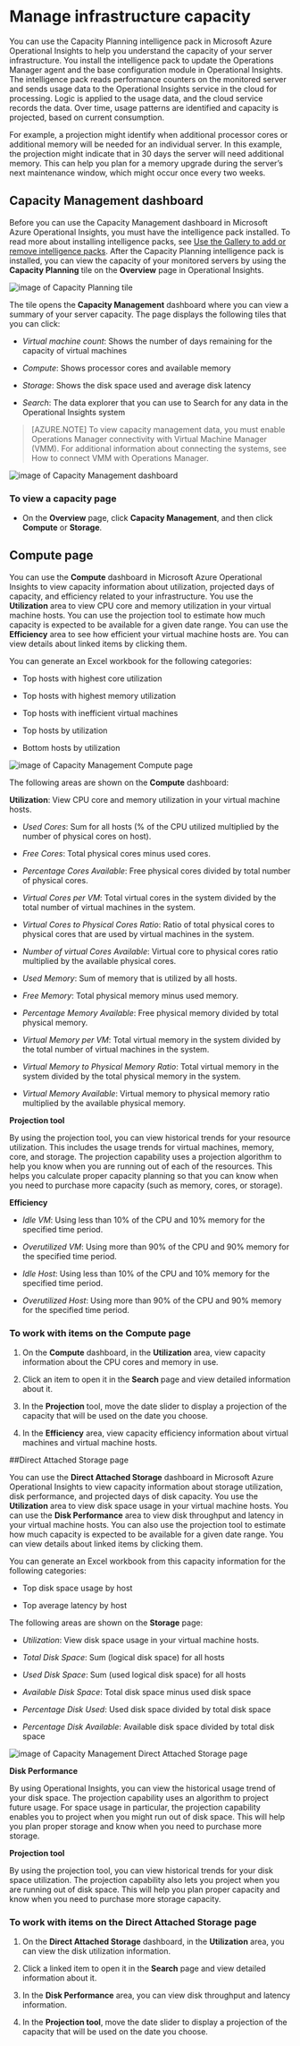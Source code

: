<properties 
   pageTitle="Manage infrastructure capacity"
   description="Learn about using the Capacity Planning intelligence pack in Operational Insights to help you understand the capacity of your server infrastructure"
   services="operational-insights"
   documentationCenter=""
   authors="bandersmsft"
   manager="jwhit"
   editor="tysonn" />
<tags 
   ms.service="operational-insights"
   ms.devlang="na"
   ms.topic="article"
   ms.tgt_pltfrm="na"
   ms.workload="na"
   ms.date="03/20/2015"
   ms.author="banders" />

# Manage infrastructure capacity

You can use the Capacity Planning intelligence pack in Microsoft Azure Operational Insights to help you understand the capacity of your server infrastructure. You install the intelligence pack to update the Operations Manager agent and the base configuration module in Operational Insights. The intelligence pack reads performance counters on the monitored server and sends usage data to the Operational Insights service in the cloud for processing. Logic is applied to the usage data, and the cloud service records the data. Over time, usage patterns are identified and capacity is projected, based on current consumption.

For example, a projection might identify when additional processor cores or additional memory will be needed for an individual server. In this example, the projection might indicate that in 30 days the server will need additional memory. This can help you plan for a memory upgrade during the server’s next maintenance window, which might occur once every two weeks.

## Capacity Management dashboard

Before you can use the Capacity Management dashboard in Microsoft Azure Operational Insights, you must have the intelligence pack installed. To read more about installing intelligence packs, see [Use the Gallery to add or remove intelligence packs](operational-insights-add-intelligence-packs.md). After the Capacity Planning intelligence pack is installed, you can view the capacity of your monitored servers by using the **Capacity Planning** tile on the **Overview** page in Operational Insights. 

![image of Capacity Planning tile](./media/operational-insights-capacity/overview-cap-plan.png)

The tile opens the **Capacity Management** dashboard where you can view a summary of your server capacity. The page displays the following tiles that you can click:

- *Virtual machine count*: Shows the number of days remaining for the capacity of virtual machines

- *Compute*: Shows processor cores and available memory

- *Storage*: Shows the disk space used and average disk latency

- *Search*: The data explorer that you can use to Search for any data in the Operational Insights system

>[AZURE.NOTE] To view capacity management data, you must enable Operations Manager connectivity with Virtual Machine Manager (VMM). For additional information about connecting the systems, see How to connect VMM with Operations Manager.

![image of Capacity Management dashboard](./media/operational-insights-capacity/gallery-capacity-01.png)

### To view a capacity page

- On the **Overview** page, click **Capacity Management**, and then click **Compute** or **Storage**.

## Compute page

You can use the **Compute** dashboard in Microsoft Azure Operational Insights to view capacity information about utilization, projected days of capacity, and efficiency related to your infrastructure. You use the **Utilization** area to view CPU core and memory utilization in your virtual machine hosts. You can use the projection tool to estimate how much capacity is expected to be available for a given date range. You can use the **Efficiency** area to see how efficient your virtual machine hosts are. You can view details about linked items by clicking them.

You can generate an Excel workbook for the following categories:

- Top hosts with highest core utilization

- Top hosts with highest memory utilization

- Top hosts with inefficient virtual machines

- Top hosts by utilization

- Bottom hosts by utilization

![image of Capacity Management Compute page](./media/operational-insights-capacity/gallery-capacity-02.png)


The following areas are shown on the **Compute** dashboard:

**Utilization**: View CPU core and memory utilization in your virtual machine hosts.

- *Used Cores*: Sum for all hosts (% of the CPU utilized multiplied by the number of physical cores on host).

- *Free Cores*: Total physical cores minus used cores.

- *Percentage Cores Available*: Free physical cores divided by total number of physical cores.

- *Virtual Cores per VM*: Total virtual cores in the system divided by the total number of virtual machines in the system.

- *Virtual Cores to Physical Cores Ratio*: Ratio of total physical cores to physical cores that are used by virtual machines in the system.

- *Number of virtual Cores Available*: Virtual core to physical cores ratio multiplied by the available physical cores.

- *Used Memory*: Sum of memory that is utilized by all hosts.

- *Free Memory*: Total physical memory minus used memory.

- *Percentage Memory Available*: Free physical memory divided by total physical memory.

- *Virtual Memory per VM*: Total virtual memory in the system divided by the total number of virtual machines in the system.

- *Virtual Memory to Physical Memory Ratio*: Total virtual memory in the system divided by the total physical memory in the system.

- *Virtual Memory Available*: Virtual memory to physical memory ratio multiplied by the available physical memory.

**Projection tool**

By using the projection tool, you can view historical trends for your resource utilization. This includes the usage trends for virtual machines, memory, core, and storage. The projection capability uses a projection algorithm to help you know when you are running out of each of the resources. This helps you calculate proper capacity planning so that you can know when you need to purchase more capacity (such as memory, cores, or storage).

**Efficiency**

- *Idle VM*: Using less than 10% of the CPU and 10% memory for the specified time period.

- *Overutilized VM*: Using more than 90% of the CPU and 90% memory for the specified time period.

- *Idle Host*: Using less than 10% of the CPU and 10% memory for the specified time period.

- *Overutilized Host*: Using more than 90% of the CPU and 90% memory for the specified time period.

### To work with items on the Compute page

1. On the **Compute** dashboard, in the **Utilization** area, view capacity information about the CPU cores and memory in use.

2. Click an item to open it in the **Search** page and view detailed information about it.

3. In the **Projection** tool, move the date slider to display a projection of the capacity that will be used on the date you choose.

3. In the **Efficiency** area, view capacity efficiency information about virtual machines and virtual machine hosts.

##Direct Attached Storage page

You can use the **Direct Attached Storage** dashboard in Microsoft Azure Operational Insights to view capacity information about storage utilization, disk performance, and projected days of disk capacity. You use the **Utilization** area to view disk space usage in your virtual machine hosts. You can use the **Disk Performance** area to view disk throughput and latency in your virtual machine hosts. You can also use the projection tool to estimate how much capacity is expected to be available for a given date range. You can view details about linked items by clicking them.

You can generate an Excel workbook from this capacity information for the following categories:

- Top disk space usage by host

- Top average latency by host

The following areas are shown on the **Storage** page:

- *Utilization*: View disk space usage in your virtual machine hosts.

- *Total Disk Space*: Sum (logical disk space) for all hosts

- *Used Disk Space*: Sum (used logical disk space) for all hosts

- *Available Disk Space*: Total disk space minus used disk space

- *Percentage Disk Used*: Used disk space divided by total disk space

- *Percentage Disk Available*: Available disk space divided by total disk space

![image of Capacity Management Direct Attached Storage page](./media/operational-insights-capacity/gallery-capacity-03.png)

**Disk Performance**

By using Operational Insights, you can view the historical usage trend of your disk space. The projection capability uses an algorithm to project future usage. For space usage in particular, the projection capability enables you to project when you might run out of disk space. This will help you plan proper storage and know when you need to purchase more storage.

**Projection tool**

By using the projection tool, you can view historical trends for your disk space utilization. The projection capability also lets you project when you are running out of disk space. This will help you plan proper capacity and know when you need to purchase more storage capacity.

### To work with items on the Direct Attached Storage page

1. On the **Direct Attached Storage** dashboard, in the **Utilization** area, you can view the disk utilization information.

2. Click a linked item to open it in the **Search** page and view detailed information about it.

3. In the **Disk Performance** area, you can view disk throughput and latency information.

4. In the **Projection tool**, move the date slider to display a projection of the capacity that will be used on the date you choose.

